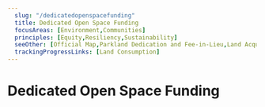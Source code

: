 ```yaml
---
  slug: "/dedicatedopenspacefunding"
  title: Dedicated Open Space Funding
  focusAreas: [Environment,Communities]
  principles: [Equity,Resiliency,Sustainability]
  seeOther: [Official Map,Parkland Dedication and Fee-in-Lieu,Land Acquisition and Conservation Easements,Comprehensive Environmental Protection Ordinance]
  trackingProgressLinks: [Land Consumption]
---
```

# Dedicated Open Space Funding